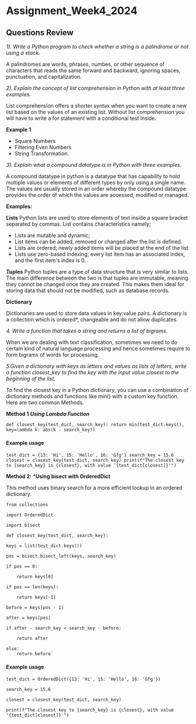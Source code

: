 # Assignment_Week4_2024
##  Questions Review
*1). Write a Python program to check whether a string is a palindrome or not using a stack.*

A palindromes are words, phrases, numbes, or other sequence of characters that reads the same forward and backward, ignoring spaces, punctuation, and capitalization.

*2). Explain the concept of list comprehension in Python with at least three examples.*

List comprehension offers a shorter syntax when you want to create a new list based on the values of an existing list. Without list comprehension you will have to write a for statement with a conditional test inside.

**Example 1**
- Square Numbers
- Filtering Even Numbers
- String Transformation.

*3). Explain what a compound datatype is in Python with three examples.*

A compound datatype in python is a datatype that has capability to hold multiple values or elements of different types by only using a single name. The values are usually stored in an order whereby the compound datatype provides the order of which the values are accessed, modified or managed.

**Examples:**

**Lists**
Python lists are used to store elements of text inside a square bracket separated by commas. List contains characteristics namely;
- Lists are mutable and dynamic;
- List items can be added, removed or changed after the list is defined. 
- Lists are ordered; newly added items will be placed at the end of the list. 
- Lists use zero-based indexing; every list item has an associated index, and the first item's index is 0.

**Tuples**
Python tuples are a type of data structure that is very similar to lists. The main difference between the two is that tuples are immutable, meaning they cannot be changed once they are created. This makes them ideal for storing data that should not be modified, such as database records.

**Dictionary**

Dictionaries are used to store data values in key:value pairs. A dictionary is a collection which is ordered*, changeable and do not allow duplicates.

*4. Write a function that takes a string and returns a list of bigrams.*

When we are dealing with text classification, sometimes we need to do certain kind of natural language processing and hence sometimes require to form bigrams of words for processing.

*5.Given a dictionary with keys as letters and values as lists of letters, write a function closest_key to find the key with the input value closest to the beginning of the list.*

To find the closest key in a Python dictionary, you can use a combination of dictionary methods and functions like min() with a custom key function. Here are two common Methods.

**Method 1** ***Using Lambda Function***

`def closest_key(test_dict, search_key):
    return min(test_dict.keys(), key=lambda k: abs(k - search_key))`

#### Example usage

`test_dict = {13: 'Hi', 15: 'Hello', 16: 'Gfg'}
search_key = 15.6
closest = closest_key(test_dict, search_key)
print(f"The closest key to {search_key} is {closest}, with value '{test_dict[closest]}'")`

**Method 2:** ***Using bisect with OrderedDict**

This method uses binary search for a more efficient lookup in an ordered dictionary.


`from collections`

`import OrderedDict`

`import bisect`

`def closest_key(test_dict, search_key):`

    keys = list(test_dict.keys())
    
    pos = bisect.bisect_left(keys, search_key)
    
    if pos == 0:
    
        return keys[0]
        
    if pos == len(keys):
    
        return keys[-1]
        
    before = keys[pos - 1]
    
    after = keys[pos]
    
    if after - search_key < search_key - before:
    
        return after
        
    else:
        return before`
        

#### Example usage

`test_dict = OrderedDict({13: 'Hi', 15: 'Hello', 16: 'Gfg'})`

`search_key = 15.6`

`closest = closest_key(test_dict, search_key)`

`print(f"The closest key to {search_key} is {closest}, with value '{test_dict[closest]}'")`
